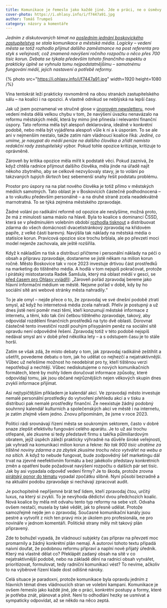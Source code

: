 ```yaml
---
title: Komunikace je řemeslo jako každé jiné. Jde o práci, ne o úsměvy
cover-photo: https://i.ohlasy.info/i/f7447a91.jpg
author: Tomáš Trumpeš
category: názory a komentáře
---
```


*Jedním z diskutovaných témat na [posledním jednání boskovického zastupitelstva](https://ohlasy.info/clanky/2023/04/zastupitelstvo.html) se stala komunikace a městská média. Logicky – vedení města se totiž rozhodlo přijmut dalšího zaměstnance na post referenta pro styk s veřejností, což znamená navýšení ročního rozpočtu o něco přes 700 tisíc korun. Debata se týkala především tohoto finančního aspektu a prakticky úplně se vyhnula tomu nejpodstatnějšímu – samotnému fungování médií, jejich nastavení a potřebě reformy.*

{% photo src="https://i.ohlasy.info/i/f7447a91.jpg" width=1920 height=1080 /%}

Vina tentokrát leží prakticky rovnoměrně na obou stranách zastupitelského sálu – na koalici i na opozici. A vlastně odnikud se neblýská na lepší časy.

Jak už jsem poznamenal ve stručně glose v [únorovém newsletteru](https://newsletter.ohlasy.info/p/ohlasy-unora), nové vedení města dělá velkou chybu v tom, že navýšení úvazku nenavázalo na reformu městských médií, která by mimo jiné přinesla i relevantní finanční úspory. Tato reforma měla být alespoň deklarována, ideálně v konkrétní podobě, nebo měla být vyjádřena alespoň vůle k ní a k úsporám. To se ale ani v nejmenším nestalo, takže zatím nám vládnoucí koalice říká: *Jediné, co umíme, je nasypat do médií peníze na dalšího člověka a zřídit namísto redakční rady zastupitelský výbor.* Pokud tohle opozice kritizuje, kritizuje to oprávněně.

Zároveň by kritika opozice měla mířit k podstatě věci. Pokud zaznívá, že když chtěla radnice přijmout dalšího člověka, měla jinde na úřadě najít někoho zbytného, aby se celkově nezvyšovaly stavy, je to volání po takzvaných *tupých škrtech* bez sebemenší snahy řešit podstatu problému.

Prostor pro úspory na na plat nového člověka je totiž přímo v městských médiích samotných. Tato oblast je v Boskovicích částečně podhodnocená – a to vskutku především personálně – a na druhé straně zcela neadekvátně marnotratná. To se týká zejména městského zpravodaje.

Žádné volání po radikální reformě od opozice ale neslyšíme, možná proto, že má z minulosti sama máslo na hlavě. Byla to koalice s dominancí ČSSD, která se v předminulém volebním období [rozhodla tisknout](https://ohlasy.info/clanky/2017/07/novy-zpravodaj.html) a distribuovat zdarma do všech domácností dvacetistránkový zpravodaj na křídovém papíře, z velké části barevný. Navýšila tak náklady na městská média o statisíce korun. Pravicová opozice sice trochu brblala, ale po převzetí moci model nejenže zachovala, ale ještě rozšířila.

Když k nákladům na tisk a distribuci přičteme i personální náklady na péči o obsah a přípravu zpravodaje, dostaneme se jistě někam na milion korun ročně. Město Boskovice tak v roce 2023 investuje drtivou část prostředků na marketing do tištěného média. A hodlá v tom nejspíš pokračovat, protože i pirátský místostarosta Radek Šamšula, který má oblast médií v gesci, se [před časem pro Ohlasy vyjádřil](https://ohlasy.info/clanky/2023/01/rozhovor-samsula.html): „Zároveň pořád zpravodaj bereme jako hlavní informační médium ve městě. Nejsme pořád v době, kdy by ho sociální sítě ani webové stránky města nahradily.“ 

To je ale omyl – nejde přece o to, že zpravodaj ve své dnešní podobě ztratí smysl, až když ho internetová média zcela nahradí. Přeliv je postupný a už dnes jistě není poměr mezi těmi, kteří konzumují městské informace z internetu, a těmi, kdo tak činí četbou tištěného zpravodaje, takový, aby odpovídal rozdělení finančních prostředků na tyto dvě oblasti. Dorovnat částečně tento investiční rozdíl pouhým přisypáním peněz na sociální sítě opravdu není odpovědné řešení. Zpravodaj totiž v této podobě nejspíš nedával smysl ani v době před několika lety – a s odstupem času je to stále horší.

Zatím se však zdá, že místo debaty o tom, jak zpravodaj radikálně zeštíhlit a ušetřit, povedeme debatu o tom, jak ho udělat co nejhezčí a nejatraktivnější. Vůbec už neřešíme možnost ho neodebírat pro ty, kteří tištěnou verzi nepotřebují a nechtějí. Vůbec nediskutujeme o nových komunikačních formátech, které by mohly lidem doručovat informace způsoby, které odpovídají tomu, jak jsou občané nejrůznějších nejen věkových skupin dnes zvyklí informace přijímat.

Asi nejtypičtějším příkladem je kalendář akcí. Ve zpravodaji město investuje nemalé personální prostředky do vytvoření přehledu akcí a v tisku a distribuci pak nemalé prostředky finanční. Že neexistuje žádný podobný souhrnný kalendář kulturních a společenských akcí ve městě i na internetu, je zatím zřejmě všem jedno. Znovu připomínám, že jsme v roce 2023.

Politici rádi srovnávají řízení města se soukromým sektorem, často v dobré snaze zlepšit efektivitu fungování celého aparátu. Je to už asi trochu otřepané, ale zkusme si tedy představit firmu s takřka půlmiliardovým obratem, jejíž úspěch záleží prakticky výhradně na důvěře široké veřejnosti, jak vyhradí na komunikaci milion korun a řekne: *No tak 900 tisíc utratíme za tištěné noviny zdarma a za zbytek zkusíme trochu něco vytvářet na webu a na sítích.* A když to nebude fungovat, bude zodpovědný šéf marketingu dál trvat na zjevně neefektivním formátu a bez jakékoliv představy konkrétních změn a opatření bude požadovat navýšení rozpočtu o dalších pár set tisíc. Jak by asi vypadala odpověď vedení firmy? Je to škoda, protože zrovna[ pirátský ponor do tématu](https://ohlasy.info/clanky/2020/12/znamenackova-zpravodaj.html) vypadal zpočátku slibně. Nyní působí bezradně a na aktuální podobu zpravodaje si nechávají zpracovat audit.

Je pochopitelně nepříjemné brát teď lidem, kteří zpravodaj čtou, určitý luxus, na který si zvykli. To je nevýhoda dědictví dvou předchozích koalic. Nová koalice by měla mít odvahu tento typ reformy na sebe vzít. Odvaha ovšem nestačí, musela by také vědět, jak to přesně udělat. Protože samozřejmě nejde jen o zpravodaj. Současné komunikační kanály jsou pestré a vytvořit z nich ten pravý mix je úkolem pro profesionála, ne pro novináře v jednom komentáři. Politické strany měly mít takový plán připravený.

Zde to bohužel vypadá, že vládnoucí subjekty čas příprav na převzetí moc promarnily a žádný konkrétní plán nemají. A autorovi tohoto textu připadá naivní doufat, že podobnou reformu připraví a naplní nově přijatý úředník. Který má vlastně dělat co? Překlápět zadaný obsah na sítě v co nejatraktivnější podobě, nebo na základě dění na radnici obsah vytvářet, prioritizovat, formulovat, tedy radniční komunikaci vést? To nevíme, ačkoliv to na výběrové řízení klade dost odlišné nároky.

Celá situace je paradoxní, protože komunikace byla opravdu jedním z hlavních témat dnes vládnoucích stran ve volební kampani. Komunikace je ovšem řemeslo jako každé jiné, jde o práci, konkrétní postupy a formy, které je potřeba znát, plánovat a plnit. Není to odhodlání hezky se usmívat a sympaticky odpovídat, až se někdo na něco zeptá.